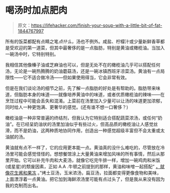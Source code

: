 # 喝汤时加点肥肉

> 原文：<https://lifehacker.com/finish-your-soup-with-a-little-bit-of-fat-1844767997>

所有的饭菜都配有点睛之笔*点什么*，汤也不例外。咸盐、柠檬汁或少量新鲜香草都是受欢迎的第一道菜，但其中最奢侈的是一点脂肪，特别是黄油或橄榄油。当加入一碗汤中时，它特别特别。



我相信其他像榛子油或芝麻油也可以，但是无处不在的橄榄油几乎可以搭配任何汤，无论是一碗热腾腾的奶油蘑菇汤，还是一碗冰镇西班牙凉菜汤。黄油有一点局限性——它不适合做冷汤——但如果使用得当，它会非常有效。

但是在我们谈论汤的细节之前，先了解一点脂肪的好处是有帮助的。脂肪带来味道，但脂肪本身的味道——就像培养黄油中的味道，或者优质橄榄油的辣味——在烹饪过程中可能会丢失和混淆。上菜前在汤里加入少量可以让汤的味道更加浓郁，同时给人一种更饱满、更奢华的感觉。(还有谁不想一口奢侈？)

橄榄油是一种非常普遍的终结剂，但我认为它特别适合搭配蔬菜浓汤，或任何“奶油”。在已经呈奶油状的汤里加油似乎有些过火，但高品质的橄榄油让人感觉丝滑，而不是奶油，这两种质地协同作用，创造出一种感觉超级丰富但不会太重或太油腻的汤。

黄油就有点不一样了，它的应用更本能一点。黄油真的没什么难吃的，尽管放在冷汤里可能会感觉怪怪的。想想餐馆涂上大量黄油来增加风味的所有事情，然后从那里开始。它可以补充牛肉和大麦汤，就像它吃完牛排一样，增加一碗鸡肉和米饭(或星星)的颓废因素，正如 A.A .牛顿之前提到的那样，黄油和味噌一起搭配“ [，就像花生酱和果冻](https://skillet.lifehacker.com/how-to-feed-yourself-when-youre-really-depressed-1823560127) 。”烤土豆汤，玉米浓汤，扁豆汤，拉面都变得更像食物和美味，上面漂浮着一点黄油。把它加到海鲜浓汤里可能有点过头了，但是我从来没有因为我的克制而出名。